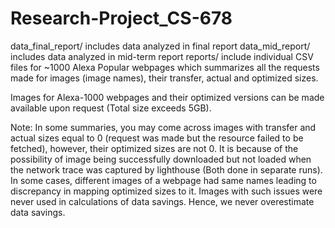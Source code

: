 # Research-Project_CS-678

data_final_report/ includes data analyzed in final report
data_mid_report/ includes data analyzed in mid-term report
reports/ include individual CSV files for ~1000 Alexa Popular webpages which summarizes all the requests made for images (image names), their transfer, actual and optimized sizes.

Images for Alexa-1000 webpages and their optimized versions can be made available upon request (Total size exceeds 5GB).


Note: In some summaries, you may come across images with transfer and actual sizes equal to 0 (request was made but the resource failed to be fetched), however, their optimized sizes are not 0. It is because of the possibility of image being successfully downloaded but not loaded when the network trace was captured by lighthouse (Both done in separate runs). In some cases, different images of a webpage had same names leading to discrepancy in mapping optimized sizes to it. Images with such issues were never used in calculations of data savings. Hence, we never overestimate data savings.